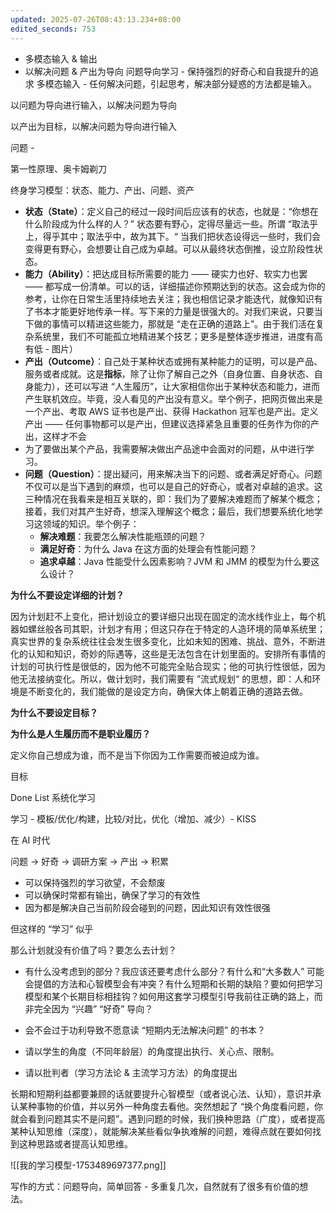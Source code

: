 ```yaml
---
updated: 2025-07-26T08:43:13.234+08:00
edited_seconds: 753
---
```


- 多模态输入 & 输出
- 以解决问题 & 产出为导向
问题导向学习 - 保持强烈的好奇心和自我提升的追求
多模态输入 - 任何解决问题，引起思考，解决部分疑惑的方法都是输入。

以问题为导向进行输入，以解决问题为导向

以产出为目标，以解决问题为导向进行输入



问题 - 

第一性原理、奥卡姆剃刀

终身学习模型：状态、能力、产出、问题、资产
- **状态（State）**：定义自己的经过一段时间后应该有的状态，也就是：“你想在什么阶段成为什么样的人？” 状态要有野心，定得尽量远一些。所谓 “取法乎上，得乎其中；取法乎中，故为其下。“ 当我们把状态设得远一些时，我们会变得更有野心，会想要让自己成为卓越。可以从最终状态倒推，设立阶段性状态。
- **能力（Ability）**：把达成目标所需要的能力 —— 硬实力也好、软实力也罢 —— 都写成一份清单。可以的话，详细描述你预期达到的状态。这会成为你的参考，让你在日常生活里持续地去关注；我也相信记录才能迭代，就像知识有了书本才能更好地传承一样。写下来的力量是很强大的。对我们来说，只要当下做的事情可以精进这些能力，那就是 “走在正确的道路上”。由于我们活在复杂系统里，我们不可能孤立地精进某个技艺；更多是整体逐步推进，进度有高有低 - 图片）
- **产出（Outcome）**：自己处于某种状态或拥有某种能力的证明，可以是产品、服务或者成就。这是**指标**，除了让你了解自己之外（自身位置、自身状态、自身能力），还可以写进 “人生履历”，让大家相信你出于某种状态和能力，进而产生联机效应。毕竟，没人看见的产出没有意义。举个例子，把网页做出来是一个产出、考取 AWS 证书也是产出、获得 Hackathon 冠军也是产出。定义产出 —— 任何事物都可以是产出，但建议选择紧急且重要的任务作为你的产出，这样才不会
- 为了要做出某个产品，我需要解决做出产品途中会面对的问题，从中进行学习。
- **问题（Question）**：提出疑问，用来解决当下的问题、或者满足好奇心。问题不仅可以是当下遇到的麻烦，也可以是自己的好奇心，或者对卓越的追求。这三种情况在我看来是相互关联的，即：我们为了要解决难题而了解某个概念；接着，我们对其产生好奇，想深入理解这个概念；最后，我们想要系统化地学习这领域的知识。举个例子：
	- **解决难题**：我要怎么解决性能瓶颈的问题？
	- **满足好奇**：为什么 Java 在这方面的处理会有性能问题？
	- **追求卓越**：Java 性能受什么因素影响？JVM 和 JMM 的模型为什么要这么设计？


**为什么不要设定详细的计划？**

因为计划赶不上变化，把计划设立的要详细只出现在固定的流水线作业上，每个机器如螺丝般各司其职，计划才有用；但这只存在于特定的人造环境的简单系统里；真实世界的复杂系统往往会发生很多变化，比如未知的困难、挑战、意外，不断进化的认知和知识，奇妙的际遇等，这些是无法包含在计划里面的。安排所有事情的计划的可执行性是很低的，因为他不可能完全贴合现实；他的可执行性很低，因为他无法接纳变化。所以，做计划时，我们需要有 ”流式规划“ 的思想，即：人和环境是不断变化的，我们能做的是设定方向，确保大体上朝着正确的道路去做。

**为什么不要设定目标？**

**为什么是人生履历而不是职业履历？**

定义你自己想成为谁，而不是当下你因为工作需要而被迫成为谁。


目标



Done List
系统化学习


学习 - 模板/优化/构建，比较/对比，优化（增加、减少）- KISS

在 AI 时代

问题 -> 好奇 -> 调研方案 -> 产出 -> 积累
- 可以保持强烈的学习欲望，不会颓废
- 可以确保时常都有输出，确保了学习的有效性
- 因为都是解决自己当前阶段会碰到的问题，因此知识有效性很强

但这样的 “学习” 似乎

那么计划就没有价值了吗？要怎么去计划？
- 有什么没考虑到的部分？我应该还要考虑什么部分？有什么和“大多数人” 可能会提倡的方法和心智模型会有冲突？有什么短期和长期的缺陷？要如何把学习模型和某个长期目标相挂钩？如何用这套学习模型引导我前往正确的路上，而非完全因为 “兴趣” “好奇” 导向？
- 会不会过于功利导致不愿意读 “短期内无法解决问题” 的书本？ 

- 请以学生的角度（不同年龄层）的角度提出执行、关心点、限制。
- 请以批判者（学习方法论 & 主流学习方法）的角度提出

长期和短期利益都要兼顾的话就要提升心智模型（或者说心法、认知），意识并承认某种事物的价值，并以另外一种角度去看他。突然想起了 “换个角度看问题，你就会看到问题其实不是问题”。遇到问题的时候，我们换种思路（广度），或者提高某种认知思维（深度），就能解决某些看似争执难解的问题，难得点就在要如何找到这种思路或者提高认知思维。

![[我的学习模型-1753489697377.png]]


写作的方式：问题导向，简单回答 - 多重复几次，自然就有了很多有价值的想法。